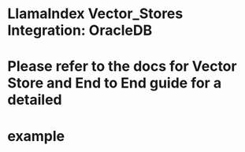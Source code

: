 # LlamaIndex Vector_Stores Integration: OracleDB

# Please refer to the docs for Vector Store and End to End guide for a detailed

# example
